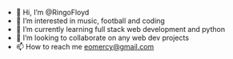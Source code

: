 - 👋 Hi, I’m @RingoFloyd
- 👀 I’m interested in music, football and coding
- 🌱 I’m currently learning full stack web development and python
- 💞️ I’m looking to collaborate on any web dev projects
- 📫 How to reach me eomercy@gmail.com

<!---
RingoFloyd/RingoFloyd is a ✨ special ✨ repository because its `README.md` (this file) appears on your GitHub profile.
You can click the Preview link to take a look at your changes.
--->
